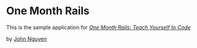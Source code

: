 # One Month Rails

This is the sample application for 
[*One Month Rails: Teach Yourself to Code*](http://onemonthrails.com)

by [John Nguyen](http://www.linkedin.com/in/cajtnguyen/)